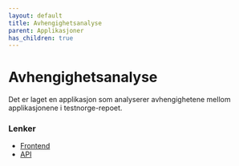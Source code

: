 ```yaml
---
layout: default
title: Avhengighetsanalyse
parent: Applikasjoner
has_children: true
---
```


# Avhengighetsanalyse

Det er laget en applikasjon som analyserer avhengighetene mellom applikasjonene i testnorge-repoet.

### Lenker
* [Frontend][1]
* [API][2]

[1]: https://testnav-applikasjonsanalyse.dev.intern.nav.no/
[2]: https://testnav-applikasjonsanalyse-service.dev.intern.nav.no/swagger
